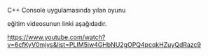 C++ Console uygulamasında yılan oyunu 

eğitim videosunun linki aşağıdadır.

https://www.youtube.com/watch?v=6cfKyV0mjys&list=PLIM5iw4GHbNU2gOPQ4pcqkHZuyQdRazc9

